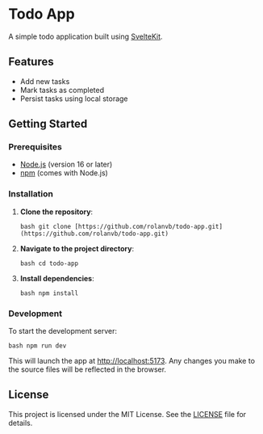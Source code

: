 ﻿
# Todo App

A simple todo application built using [SvelteKit](https://kit.svelte.dev/).

## Features

-   Add new tasks
-   Mark tasks as completed
-   Persist tasks using local storage

## Getting Started

### Prerequisites

-   [Node.js](https://nodejs.org/) (version 16 or later)
-   [npm](https://www.npmjs.com/) (comes with Node.js)

### Installation

1.  **Clone the repository**:
    
    `bash git clone [https://github.com/rolanvb/todo-app.git](https://github.com/rolanvb/todo-app.git)`
    
2.  **Navigate to the project directory**:
    
    `bash cd todo-app`
    
3.  **Install dependencies**:
    
	  `bash npm install`
    

### Development

To start the development server:

`bash npm run dev`



This will launch the app at [http://localhost:5173](http://localhost:5173). Any changes you make to the source files will be reflected in the browser.



## License

This project is licensed under the MIT License. See the [LICENSE](LICENSE) file for details.
